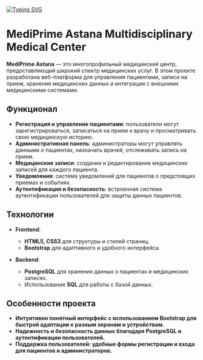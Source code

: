   [![Typing SVG](https://readme-typing-svg.herokuapp.com?color=%2336BCF7&lines=MediPrime+Astana)](https://git.io/typing-svg)

# MediPrime Astana Multidisciplinary Medical Center

**MediPrime Astana** — это многопрофильный медицинский центр, предоставляющий широкий спектр медицинских услуг. В этом проекте разработана веб-платформа для управления пациентами, записи на прием, хранения медицинских данных и интеграции с внешними медицинскими системами.

## Функционал

- **Регистрация и управление пациентами**: пользователи могут зарегистрироваться, записаться на прием к врачу и просматривать свою медицинскую историю.
- **Административная панель**: администраторы могут управлять данными о пациентах, назначать врачей, отслеживать запись на прием.
- **Медицинские записи**: создание и редактирование медицинских записей для каждого пациента.
- **Уведомления**: система уведомлений для пациентов о предстоящих приемах и событиях.
- **Аутентификация и безопасность**: встроенная система аутентификации пользователей для защиты данных пациентов.

## Технологии

- **Frontend**:  
  - **HTML5, CSS3** для структуры и стилей страниц.
  - **Bootstrap** для адаптивного и удобного интерфейса.
  
- **Backend**:  
  - **PostgreSQL** для хранения данных о пациентах и медицинских записях.
  - Использование **SQL** для работы с базой данных.

## Особенности проекта

  - **Интуитивно понятный интерфейс с использованием Bootstrap для быстрой адаптации к разным экранам и устройствам.**
  - **Надежность и безопасность данных благодаря PostgreSQL и аутентификации пользователей.**
  - **Поддержка пользователей: удобные формы регистрации и входа для пациентов и администраторов.**
